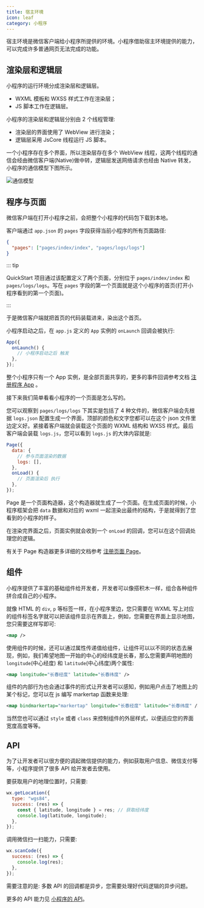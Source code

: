 ```yaml
---
title: 宿主环境
icon: leaf
category: 小程序
---
```


宿主环境是微信客户端给小程序所提供的环境。小程序借助宿主环境提供的能力，可以完成许多普通网页无法完成的功能。

<!-- more -->

## 渲染层和逻辑层

小程序的运行环境分成渲染层和逻辑层。

- WXML 模板和 WXSS 样式工作在渲染层；
- JS 脚本工作在逻辑层。

小程序的渲染层和逻辑层分别由 2 个线程管理:

- 渲染层的界面使用了 WebView 进行渲染；
- 逻辑层采用 JsCore 线程运行 JS 脚本。

一个小程序存在多个界面，所以渲染层存在多个 WebView 线程，这两个线程的通信会经由微信客户端(Native)做中转，逻辑层发送网络请求也经由 Native 转发，小程序的通信模型下图所示。

![通信模型](https://res.wx.qq.com/wxdoc/dist/assets/img/4-1.ad156d1c.png)

## 程序与页面

微信客户端在打开小程序之前，会把整个小程序的代码包下载到本地。

客户端通过 `app.json` 的 `pages` 字段获得当前小程序的所有页面路径:

```json
{
  "pages": ["pages/index/index", "pages/logs/logs"]
}
```

::: tip

QuickStart 项目通过该配置定义了两个页面，分别位于 `pages/index/index` 和 `pages/logs/logs`。写在 `pages` 字段的第一个页面就是这个小程序的首页(打开小程序看到的第一个页面)。

:::

于是微信客户端就把首页的代码装载进来，染出这个首页。

小程序启动之后，在 `app.js` 定义的 `App` 实例的 `onLaunch` 回调会被执行:

```js
App({
  onLaunch() {
    // 小程序启动之后 触发
  },
});
```

整个小程序只有一个 App 实例，是全部页面共享的，更多的事件回调参考文档 [注册程序 App](service/app.md) 。

接下来我们简单看看小程序的一个页面是怎么写的。

您可以观察到 `pages/logs/logs` 下其实是包括了 4 种文件的，微信客户端会先根据 `logs.json` 配置生成一个界面，顶部的颜色和文字您都可以在这个 json 文件里边定义好。紧接着客户端就会装载这个页面的 WXML 结构和 WXSS 样式。最后客户端会装载 `logs.js`，您可以看到 `logs.js` 的大体内容就是:

```js
Page({
  data: {
    // 参与页面渲染的数据
    logs: [],
  },
  onLoad() {
    // 页面渲染后 执行
  },
});
```

Page 是一个页面构造器，这个构造器就生成了一个页面。在生成页面的时候，小程序框架会把 `data` 数据和对应的 wxml 一起渲染出最终的结构，于是就得到了您看到的小程序的样子。

在渲染完界面之后，页面实例就会收到一个 `onLoad` 的回调，您可以在这个回调处理您的逻辑。

有关于 Page 构造器更多详细的文档参考 [注册页面 Page](service/page.md)。

## 组件

小程序提供了丰富的基础组件给开发者，开发者可以像搭积木一样，组合各种组件拼合成自己的小程序。

就像 HTML 的 `div`, `p` 等标签一样，在小程序里边，您只需要在 WXML 写上对应的组件标签名字就可以把该组件显示在界面上，例如，您需要在界面上显示地图，您只需要这样写即可:

```xml
<map />
```

使用组件的时候，还可以通过属性传递值给组件，让组件可以以不同的状态去展现，例如，我们希望地图一开始的中心的经纬度是长春，那么您需要声明地图的 `longitude`(中心经度) 和 `latitude`(中心纬度)两个属性:

```xml
<map longitude="长春经度" latitude="长春纬度" />
```

组件的内部行为也会通过事件的形式让开发者可以感知，例如用户点击了地图上的某个标记，您可以在 js 编写 markertap 函数来处理:

```xml
<map bindmarkertap="markertap" longitude="长春经度" latitude="长春纬度" />
```

当然您也可以通过 `style` 或者 `class` 来控制组件的外层样式，以便适应您的界面宽度高度等等。

## API

为了让开发者可以很方便的调起微信提供的能力，例如获取用户信息、微信支付等等，小程序提供了很多 API 给开发者去使用。

要获取用户的地理位置时，只需要:

```js
wx.getLocation({
  type: "wgs84",
  success: (res) => {
    const { latitude, longitude } = res; // 获取经纬度
    console.log(latitude, longitude);
  },
});
```

调用微信扫一扫能力，只需要:

```js
wx.scanCode({
  success: (res) => {
    console.log(res);
  },
});
```

需要注意的是: 多数 API 的回调都是异步，您需要处理好代码逻辑的异步问题。

更多的 API 能力见 [小程序的 API](https://developers.weixin.qq.com/miniprogram/dev/api/)。
